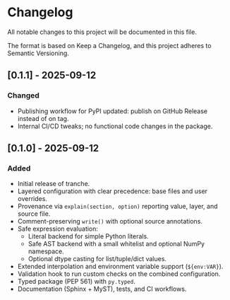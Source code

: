 # Changelog

All notable changes to this project will be documented in this file.

The format is based on Keep a Changelog, and this project adheres to Semantic Versioning.

## [0.1.1] - 2025-09-12
### Changed
- Publishing workflow for PyPI updated: publish on GitHub Release instead of on tag.
- Internal CI/CD tweaks; no functional code changes in the package.

## [0.1.0] - 2025-09-12
### Added
- Initial release of tranche.
- Layered configuration with clear precedence: base files and user overrides.
- Provenance via `explain(section, option)` reporting value, layer, and source file.
- Comment-preserving `write()` with optional source annotations.
- Safe expression evaluation:
  - Literal backend for simple Python literals.
  - Safe AST backend with a small whitelist and optional NumPy namespace.
  - Optional dtype casting for list/tuple/dict values.
- Extended interpolation and environment variable support (`${env:VAR}`).
- Validation hook to run custom checks on the combined configuration.
- Typed package (PEP 561) with `py.typed`.
- Documentation (Sphinx + MyST), tests, and CI workflows.
